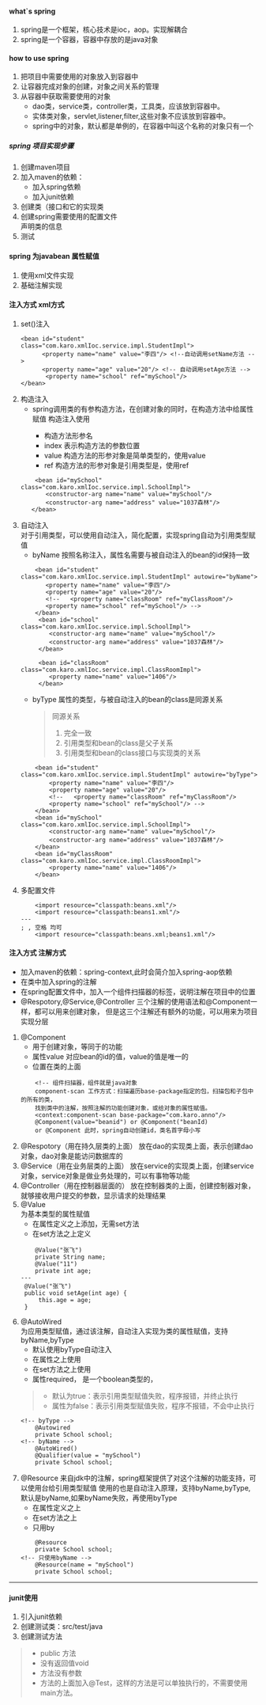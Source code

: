 #### what`s spring
1. spring是一个框架，核心技术是ioc，aop。实现解耦合
2. spring是一个容器，容器中存放的是java对象
#### how to use spring
1. 把项目中需要使用的对象放入到容器中
2. 让容器完成对象的创建，对象之间关系的管理
3. 从容器中获取需要使用的对象  
    * dao类，service类，controller类，工具类，应该放到容器中。
    * 实体类对象，servlet,listener,filter,这些对象不应该放到容器中。
    * spring中的对象，默认都是单例的，在容器中叫这个名称的对象只有一个
##### spring 项目实现步骤
1. 创建maven项目  
2. 加入maven的依赖：  
     * 加入spring依赖  
     * 加入junit依赖  
3. 创建类（接口和它的实现类  
4. 创建spring需要使用的配置文件  
    声明类的信息
5. 测试

#### spring 为javabean 属性赋值
1. 使用xml文件实现  
2. 基础注解实现

#### 注入方式 xml方式  
1. set()注入
    ```
    <bean id="student" class="com.karo.xmlIoc.service.impl.StudentImpl">
          <property name="name" value="李四"/> <!--自动调用setName方法 -->
          <property name="age" value="20"/> <!-- 自动调用setAge方法 -->
           <property name="school" ref="mySchool"/>
    </bean>
    ```
2. 构造注入 
    * spring调用类的有参构造方法，在创建对象的同时，在构造方法中给属性赋值
    构造注入使用<construcor-arg> 
        * 构造方法形参名
        * index 表示构造方法的参数位置
        * value 构造方法的形参对象是简单类型的，使用value
        * ref 构造方法的形参对象是引用类型是，使用ref
    ```
        <bean id="mySchool" class="com.karo.xmlIoc.service.impl.SchoolImpl">
           <constructor-arg name="name" value="mySchool"/>
           <constructor-arg name="address" value="1037森林"/>
       </bean>
    ```  
3. 自动注入  
    对于引用类型，可以使用自动注入，简化配置，实现spring自动为引用类型赋值
    * byName 按照名称注入，属性名需要与被自动注入的bean的id保持一致  
    ```
        <bean id="student" class="com.karo.xmlIoc.service.impl.StudentImpl" autowire="byName">
           <property name="name" value="李四"/>
           <property name="age" value="20"/>
           <!--   <property name="classRoom" ref="myClassRoom"/>  
           <property name="school" ref="mySchool"/> -->
        </bean>
         <bean id="school" class="com.karo.xmlIoc.service.impl.SchoolImpl">
            <constructor-arg name="name" value="mySchool"/>
            <constructor-arg name="address" value="1037森林"/>
         </bean>
        
         <bean id="classRoom" class="com.karo.xmlIoc.service.impl.ClassRoomImpl">
            <property name="name" value="1406"/>
         </bean>
    ```
    * byType 属性的类型，与被自动注入的bean的class是同源关系
        > 同源关系  
        > 1. 完全一致  
        > 2. 引用类型和bean的class是父子关系
        > 3. 引用类型和bean的class接口与实现类的关系
    ```
        <bean id="student" class="com.karo.xmlIoc.service.impl.StudentImpl" autowire="byType">
            <property name="name" value="李四"/>
            <property name="age" value="20"/>
            <!--   <property name="classRoom" ref="myClassRoom"/>  
            <property name="school" ref="mySchool"/> -->
        </bean>
        <bean id="mySchool" class="com.karo.xmlIoc.service.impl.SchoolImpl">
            <constructor-arg name="name" value="mySchool"/>
            <constructor-arg name="address" value="1037森林"/>
        </bean>
        <bean id="myClassRoom" class="com.karo.xmlIoc.service.impl.ClassRoomImpl">
            <property name="name" value="1406"/>
        </bean>
    ```
4. 多配置文件
   ```
       <import resource="classpath:beans.xml"/>
       <import resource="classpath:beans1.xml"/>
   ---
   ; , 空格 均可
       <import resource="classpath:beans.xml;beans1.xml"/>
   ```
#### 注入方式 注解方式  
* 加入maven的依赖：spring-context,此时会简介加入spring-aop依赖
* 在类中加入spring的注解
* 在spring配置文件中，加入一个组件扫描器的标签，说明注解在项目中的位置
* @Respotory,@Service,@Controller 三个注解的使用语法和@Component一样，都可以用来创建对象，
但是这三个注解还有额外的功能，可以用来为项目实现分层
1. @Component  
    * 用于创建对象，等同于<bean>的功能  
    * 属性value 对应bean的id的值，value的值是唯一的  
    * 位置在类的上面
    ```
        <!-- 组件扫描器，组件就是java对象
        component-scan 工作方式：扫描遍历base-package指定的包，扫描包和子包中的所有的类，
        找到类中的注解，按照注解的功能创建对象，或给对象的属性赋值。
        <context:component-scan base-package="com.karo.anno"/>
        @Component(value="beanid") or @Component("beanId) 
        or @Component 此时，spring自动创建id，类名首字母小写
    ```
2. @Respotory（用在持久层类的上面）
    放在dao的实现类上面，表示创建dao对象，dao对象是能访问数据库的
3. @Service（用在业务层类的上面）
    放在service的实现类上面，创建service对象，service对象是做业务处理的，可以有事物等功能
4. @Controller（用在控制器层面的）
    放在控制器类的上面，创建控制器对象，就够接收用户提交的参数，显示请求的处理结果
5. @Value  
    为基本类型的属性赋值
    * 在属性定义之上添加，无需set方法
    * 在set方法之上定义
    ```
        @Value("张飞")
        private String name;
        @Value("11")
        private int age;
    ---
     @Value("张飞")
     public void setAge(int age) {
         this.age = age;
     }
    ```
6. @AutoWired  
    为应用类型赋值，通过该注解，自动注入实现为类的属性赋值，支持byName,byType 
    * 默认使用byType自动注入  
    * 在属性之上使用
    * 在set方法之上使用
    * 属性required， 是一个boolean类型的，
    > * 默认为true：表示引用类型赋值失败，程序报错，并终止执行 <!-- 推荐使用 -->
    > * 属性为false：表示引用类型赋值失败，程序不报错，不会中止执行 
    ```
    <!-- byType -->
        @Autowired
   	    private School school;
    <!-- byName -->
        @AutoWired()
        @Qualifier(value = "mySchool")
        private School school;
    ```
7. @Resource
    来自jdk中的注解，spring框架提供了对这个注解的功能支持，可以使用台给引用类型赋值
    使用的也是自动注入原理，支持byName,byType, 默认是byName,如果byName失败，再使用byType
    * 在属性定义之上
    * 在set方法之上
    * 只用by
    ```
        @Resource
        private School school; 
    <!-- 只使用byName -->
        @Resource(name = "mySchool")
    	private School school;
    ```

---
#### junit使用
1. 引入junit依赖
2. 创建测试类：src/test/java
3. 创建测试方法  
>* public 方法
>* 没有返回值void
>* 方法没有参数
>* 方法的上面加入@Test，这样的方法是可以单独执行的，不需要使用main方法。
 
 